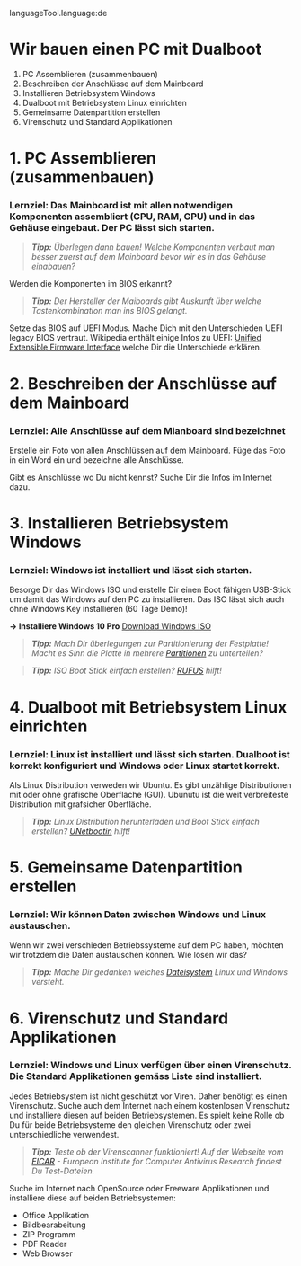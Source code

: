 languageTool.language:de


# Wir bauen einen PC mit Dualboot
1. PC Assemblieren (zusammenbauen)
2. Beschreiben der Anschlüsse auf dem Mainboard
3. Installieren Betriebsystem Windows
4. Dualboot mit Betriebsystem Linux einrichten
5. Gemeinsame Datenpartition erstellen
6. Virenschutz und Standard Applikationen

# 1. PC Assemblieren (zusammenbauen)
### Lernziel: Das Mainboard ist mit allen notwendigen Komponenten assembliert (CPU, RAM, GPU) und in das Gehäuse eingebaut. Der PC lässt sich starten.

> ***Tipp:** Überlegen dann bauen! Welche Komponenten verbaut man besser zuerst auf dem Mainboard bevor wir es in das Gehäuse einabauen?* 

Werden die Komponenten im BIOS erkannt?

> ***Tipp:** Der Hersteller der Maiboards gibt Auskunft über welche Tastenkombination man ins BIOS gelangt.*

Setze das BIOS auf UEFI Modus. Mache Dich mit den Unterschieden UEFI legacy BIOS vertraut. Wikipedia enthält einige Infos zu UEFI: [Unified Extensible Firmware Interface](https://de.wikipedia.org/wiki/Unified_Extensible_Firmware_Interface) welche Dir die Unterschiede erklären.

# 2. Beschreiben der Anschlüsse auf dem Mainboard
### Lernziel: Alle Anschlüsse auf dem Mianboard sind bezeichnet

Erstelle ein Foto von allen Anschlüssen auf dem Mainboard. Füge das Foto in ein Word ein und bezeichne alle Anschlüsse.

Gibt es Anschlüsse wo Du nicht kennst? Suche Dir die Infos im Internet dazu.

# 3. Installieren Betriebsystem Windows
### Lernziel: Windows ist installiert und lässt sich starten.

Besorge Dir das Windows ISO und erstelle Dir einen Boot fähigen USB-Stick um damit das Windows auf den PC zu installieren. Das ISO lässt sich auch ohne Windows Key installieren (60 Tage Demo)!

**-> Installiere Windows 10 Pro** [Download Windows ISO](https://cloud.ict-bz.ch/index.php/s/GGnQzQr4c2G6FFl)

> ***Tipp:** Mach Dir überlegungen zur Partitionierung der Festplatte! Macht es Sinn die Platte in mehrere [Partitionen](https://de.wikipedia.org/wiki/Partition_(Datentr%C3%A4ger)) zu unterteilen?*

> ***Tipp:** ISO Boot Stick einfach erstellen? [RUFUS](https://rufus.ie/) hilft!*

# 4. Dualboot mit Betriebsystem Linux einrichten
### Lernziel: Linux ist installiert und lässt sich starten. Dualboot ist korrekt konfiguriert und Windows oder Linux startet korrekt.

Als Linux Distribution verweden wir Ubuntu. Es gibt unzählige Distributionen mit oder ohne grafische Oberfläche (GUI). Ubunutu ist die weit verbreiteste Distribution mit grafsicher Oberfläche.

> ***Tipp:** Linux Distribution herunterladen und Boot Stick einfach erstellen? [UNetbootin](https://unetbootin.github.io/) hilft!*

# 5. Gemeinsame Datenpartition erstellen
### Lernziel: Wir können Daten zwischen Windows und Linux austauschen.

Wenn wir zwei verschieden Betriebssysteme auf dem PC haben, möchten wir trotzdem die Daten austauschen können. Wie lösen wir das?

> ***Tipp:** Mache Dir gedanken welches [Dateisystem](https://de.wikipedia.org/wiki/Dateisystem) Linux und Windows versteht.*


# 6. Virenschutz und Standard Applikationen

### Lernziel: Windows und Linux verfügen über einen Virenschutz. Die Standard Applikationen gemäss Liste sind installiert.

Jedes Betriebsystem ist nicht geschützt vor Viren. Daher benötigt es einen Virenschutz. Suche auch dem Internet nach einem kostenlosen Virenschutz und installiere diesen auf beiden Betriebsystemen. Es spielt keine Rolle ob Du für beide Betriebsysteme den gleichen Virenschutz oder zwei unterschiedliche verwendest.

> ***Tipp:** Teste ob der Virenscanner funktioniert! Auf der Webseite vom [EICAR](https://www.eicar.org/) - European Institute for Computer Antivirus Research findest Du Test-Dateien.*

Suche im Internet nach OpenSource oder Freeware Applikationen und installiere diese auf beiden Betriebsystemen:

- Office Applikation
- Bildbearabeitung
- ZIP Programm
- PDF Reader
- Web Browser




